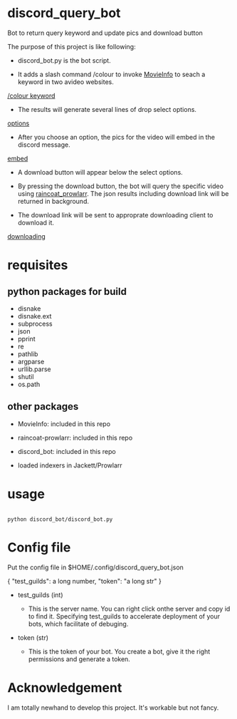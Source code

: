 # discord_query_bot

Bot to return query keyword and update pics and download button

The purpose of this project is like following:

- discord_bot.py is the bot script. 

- It adds a slash command /colour to invoke [MovieInfo](https://github.com/crvideo/MovieInfo) to seach a keyword in two avideo websites. 

[/colour keyword](./img/1.png)

- The results will generate several lines of drop select options. 

[options](./img/2.png)

- After you choose an option, the pics for the video will embed in the discord message.

[embed](./img/3.png)

- A download button will appear below the select options.

- By pressing the download button, the bot will query the specific video using [raincoat_prowlarr](https://github.com/crvideo/raincoat). The json results including download link will be returned in background.

- The download link will be sent to approprate downloading client to download it.

[downloading](./img/4.png)

# requisites

## python packages for build

- disnake
- disnake.ext
- subprocess
- json
- pprint
- re
- pathlib
- argparse
- urllib.parse
- shutil
- os.path


## other packages

- MovieInfo: included in this repo

- raincoat-prowlarr: included in this repo

- discord_bot: included in this repo

- loaded indexers in Jackett/Prowlarr




# usage

```{bash, label = "", linewidth = 85, eval=opt$eval}

python discord_bot/discord_bot.py 

```


# Config file
Put the config file in $HOME/.config/discord_query_bot.json


{
    "test_guilds": a long number,
    "token": "a long str"
}


- test_guilds (int)
  - This is the server name. You can right click onthe server and copy id to find it. Specifying test_guilds to accelerate deployment of your bots, which facilitate of debuging.

- token (str)
  - This is the token of your bot. You create a bot, give it the right permissions and generate a token.
  
  


# Acknowledgement

I am totally newhand to develop this project. It's workable but not fancy.
